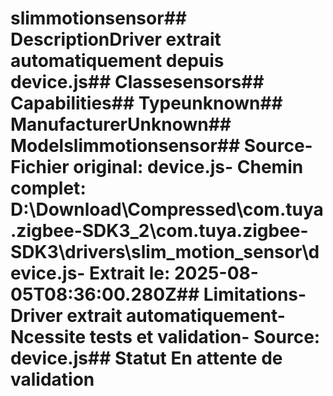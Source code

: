 # slimmotionsensor##  DescriptionDriver extrait automatiquement depuis device.js##  Classesensors##  Capabilities##  Typeunknown##  ManufacturerUnknown##  Modelslimmotionsensor##  Source- **Fichier original**: device.js- **Chemin complet**: D:\Download\Compressed\com.tuya.zigbee-SDK3_2\com.tuya.zigbee-SDK3\drivers\slim_motion_sensor\device.js- **Extrait le**: 2025-08-05T08:36:00.280Z##  Limitations- Driver extrait automatiquement- Ncessite tests et validation- Source: device.js##  Statut En attente de validation